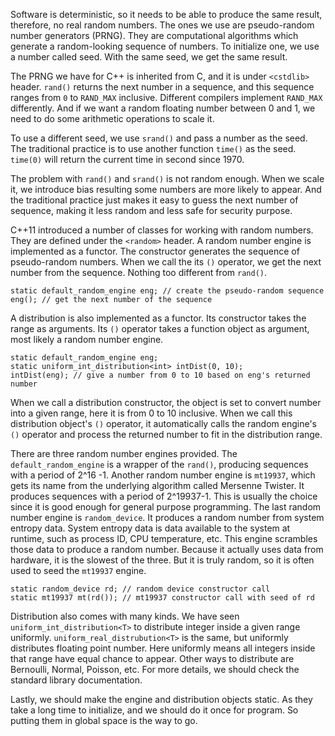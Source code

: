 
Software is deterministic, so it needs to be able to produce the same result, therefore, no real random numbers. The ones we use are pseudo-random number generators (PRNG). They are computational algorithms which generate a random-looking sequence of numbers. To initialize one, we use a number called seed. With the same seed, we get the same result.

The PRNG we have for C++ is inherited from C, and it is under `<cstdlib>` header.
`rand()` returns the next number in a sequence, and this sequence ranges from `0` to `RAND_MAX` inclusive. Different compilers implement `RAND_MAX` differently. And if we want a random floating number between 0 and 1, we need to do some arithmetic operations to scale it.

To use a different seed, we use `srand()` and pass a number as the seed. The traditional practice is to use another function `time()` as the seed. `time(0)` will return the current time in second since 1970.

The problem with `rand()` and `srand()` is not random enough. When we scale it, we introduce bias resulting some numbers are more likely to appear. And the traditional practice just makes it easy to guess the next number of sequence, making it less random and less safe for security purpose.

C++11 introduced a number of classes for working with random numbers. They are defined under the `<random>` header.
A random number engine is implemented as a functor. The constructor generates the sequence of pseudo-random numbers. When we call the its `()` operator, we get the next number from the sequence. Nothing too different from `rand()`.
```
static default_random_engine eng; // create the pseudo-random sequence
eng(); // get the next number of the sequence
```

A distribution is also implemented as a functor. Its constructor takes the range as arguments. Its `()` operator takes a function object as argument, most likely a random number engine.
```
static default_random_engine eng;
static uniform_int_distribution<int> intDist(0, 10);
intDist(eng); // give a number from 0 to 10 based on eng's returned number
```
When we call a distribution constructor, the object is set to convert number into a given range, here it is from 0 to 10 inclusive. When we call this distribution object's `()` operator, it automatically calls the random engine's `()` operator and process the returned number to fit in the distribution range.

There are three random number engines provided. 
The `default_random_engine` is a wrapper of the `rand()`, producing sequences with a period of 2^16 -1. 
Another random number engine is `mt19937`, which gets its name from the underlying algorithm called Mersenne Twister. It produces sequences with a period of 2^19937-1. This is usually the choice since it is good enough for general purpose programming.
The last random number engine is `random_device`. It produces a random number from system entropy data. System entropy data is data available to the system at runtime, such as process ID, CPU temperature, etc. This engine scrambles those data to produce a random number. Because it actually uses data from hardware, it is the slowest of the three. But it is truly random, so it is often used to seed the `mt19937` engine.
```
static random_device rd; // random device constructor call
static mt19937 mt(rd()); // mt19937 constructor call with seed of rd
```

Distribution also comes with many kinds. We have seen `uniform_int_distribution<T>` to distribute integer inside a given range uniformly. `uniform_real_distrubution<T>` is the same, but uniformly distributes floating point number. Here uniformly means all integers inside that range have equal chance to appear. Other ways to distribute are Bernoulli, Normal, Poisson, etc. For more details, we should check the standard library documentation.

Lastly, we should make the engine and distribution objects static. As they take a long time to initialize, and we should do it once for program. So putting them in global space is the way to go.